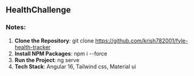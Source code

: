 ## HealthChallenge
### Notes:
1. **Clone the Repository**: git clone https://github.com/krish782001/fyle-health-tracker
2. **Install NPM Packages**: npm i --force
3. **Run the Project**: ng serve
4. **Tech Stack**: Angular 16, Tailwind css, Material ui

